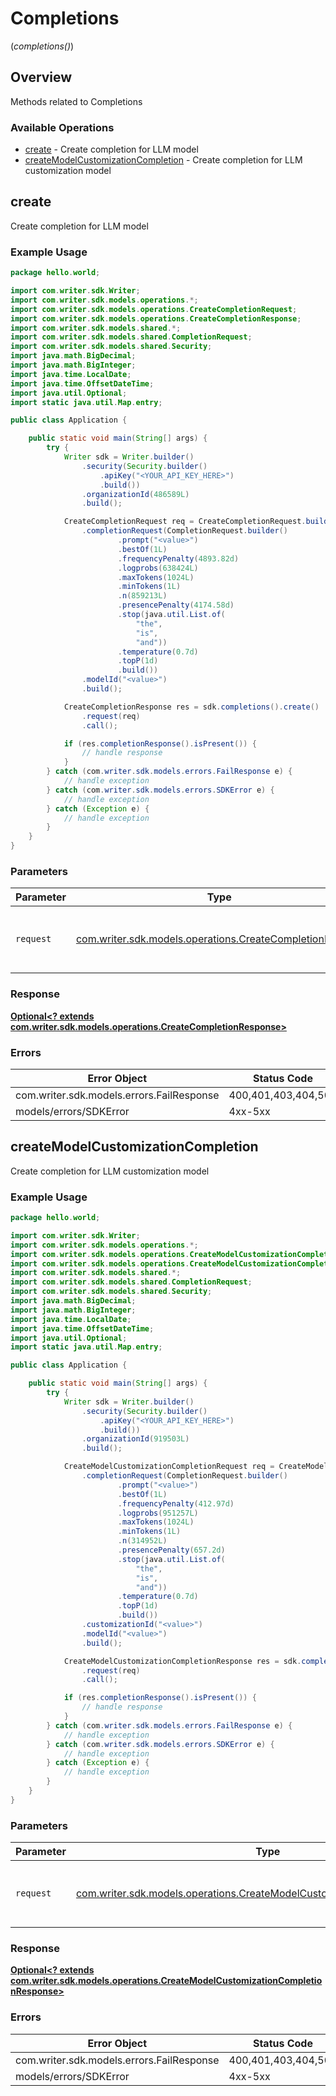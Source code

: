# Completions
(*completions()*)

## Overview

Methods related to Completions

### Available Operations

* [create](#create) - Create completion for LLM model
* [createModelCustomizationCompletion](#createmodelcustomizationcompletion) - Create completion for LLM customization model

## create

Create completion for LLM model

### Example Usage

```java
package hello.world;

import com.writer.sdk.Writer;
import com.writer.sdk.models.operations.*;
import com.writer.sdk.models.operations.CreateCompletionRequest;
import com.writer.sdk.models.operations.CreateCompletionResponse;
import com.writer.sdk.models.shared.*;
import com.writer.sdk.models.shared.CompletionRequest;
import com.writer.sdk.models.shared.Security;
import java.math.BigDecimal;
import java.math.BigInteger;
import java.time.LocalDate;
import java.time.OffsetDateTime;
import java.util.Optional;
import static java.util.Map.entry;

public class Application {

    public static void main(String[] args) {
        try {
            Writer sdk = Writer.builder()
                .security(Security.builder()
                    .apiKey("<YOUR_API_KEY_HERE>")
                    .build())
                .organizationId(486589L)
                .build();

            CreateCompletionRequest req = CreateCompletionRequest.builder()
                .completionRequest(CompletionRequest.builder()
                        .prompt("<value>")
                        .bestOf(1L)
                        .frequencyPenalty(4893.82d)
                        .logprobs(638424L)
                        .maxTokens(1024L)
                        .minTokens(1L)
                        .n(859213L)
                        .presencePenalty(4174.58d)
                        .stop(java.util.List.of(
                            "the",
                            "is",
                            "and"))
                        .temperature(0.7d)
                        .topP(1d)
                        .build())
                .modelId("<value>")
                .build();

            CreateCompletionResponse res = sdk.completions().create()
                .request(req)
                .call();

            if (res.completionResponse().isPresent()) {
                // handle response
            }
        } catch (com.writer.sdk.models.errors.FailResponse e) {
            // handle exception
        } catch (com.writer.sdk.models.errors.SDKError e) {
            // handle exception
        } catch (Exception e) {
            // handle exception
        }
    }
}
```

### Parameters

| Parameter                                                                                                      | Type                                                                                                           | Required                                                                                                       | Description                                                                                                    |
| -------------------------------------------------------------------------------------------------------------- | -------------------------------------------------------------------------------------------------------------- | -------------------------------------------------------------------------------------------------------------- | -------------------------------------------------------------------------------------------------------------- |
| `request`                                                                                                      | [com.writer.sdk.models.operations.CreateCompletionRequest](../../models/operations/CreateCompletionRequest.md) | :heavy_check_mark:                                                                                             | The request object to use for the request.                                                                     |


### Response

**[Optional<? extends com.writer.sdk.models.operations.CreateCompletionResponse>](../../models/operations/CreateCompletionResponse.md)**
### Errors

| Error Object                              | Status Code                               | Content Type                              |
| ----------------------------------------- | ----------------------------------------- | ----------------------------------------- |
| com.writer.sdk.models.errors.FailResponse | 400,401,403,404,500                       | application/json                          |
| models/errors/SDKError                    | 4xx-5xx                                   | */*                                       |

## createModelCustomizationCompletion

Create completion for LLM customization model

### Example Usage

```java
package hello.world;

import com.writer.sdk.Writer;
import com.writer.sdk.models.operations.*;
import com.writer.sdk.models.operations.CreateModelCustomizationCompletionRequest;
import com.writer.sdk.models.operations.CreateModelCustomizationCompletionResponse;
import com.writer.sdk.models.shared.*;
import com.writer.sdk.models.shared.CompletionRequest;
import com.writer.sdk.models.shared.Security;
import java.math.BigDecimal;
import java.math.BigInteger;
import java.time.LocalDate;
import java.time.OffsetDateTime;
import java.util.Optional;
import static java.util.Map.entry;

public class Application {

    public static void main(String[] args) {
        try {
            Writer sdk = Writer.builder()
                .security(Security.builder()
                    .apiKey("<YOUR_API_KEY_HERE>")
                    .build())
                .organizationId(919503L)
                .build();

            CreateModelCustomizationCompletionRequest req = CreateModelCustomizationCompletionRequest.builder()
                .completionRequest(CompletionRequest.builder()
                        .prompt("<value>")
                        .bestOf(1L)
                        .frequencyPenalty(412.97d)
                        .logprobs(951257L)
                        .maxTokens(1024L)
                        .minTokens(1L)
                        .n(314952L)
                        .presencePenalty(657.2d)
                        .stop(java.util.List.of(
                            "the",
                            "is",
                            "and"))
                        .temperature(0.7d)
                        .topP(1d)
                        .build())
                .customizationId("<value>")
                .modelId("<value>")
                .build();

            CreateModelCustomizationCompletionResponse res = sdk.completions().createModelCustomizationCompletion()
                .request(req)
                .call();

            if (res.completionResponse().isPresent()) {
                // handle response
            }
        } catch (com.writer.sdk.models.errors.FailResponse e) {
            // handle exception
        } catch (com.writer.sdk.models.errors.SDKError e) {
            // handle exception
        } catch (Exception e) {
            // handle exception
        }
    }
}
```

### Parameters

| Parameter                                                                                                                                          | Type                                                                                                                                               | Required                                                                                                                                           | Description                                                                                                                                        |
| -------------------------------------------------------------------------------------------------------------------------------------------------- | -------------------------------------------------------------------------------------------------------------------------------------------------- | -------------------------------------------------------------------------------------------------------------------------------------------------- | -------------------------------------------------------------------------------------------------------------------------------------------------- |
| `request`                                                                                                                                          | [com.writer.sdk.models.operations.CreateModelCustomizationCompletionRequest](../../models/operations/CreateModelCustomizationCompletionRequest.md) | :heavy_check_mark:                                                                                                                                 | The request object to use for the request.                                                                                                         |


### Response

**[Optional<? extends com.writer.sdk.models.operations.CreateModelCustomizationCompletionResponse>](../../models/operations/CreateModelCustomizationCompletionResponse.md)**
### Errors

| Error Object                              | Status Code                               | Content Type                              |
| ----------------------------------------- | ----------------------------------------- | ----------------------------------------- |
| com.writer.sdk.models.errors.FailResponse | 400,401,403,404,500                       | application/json                          |
| models/errors/SDKError                    | 4xx-5xx                                   | */*                                       |
